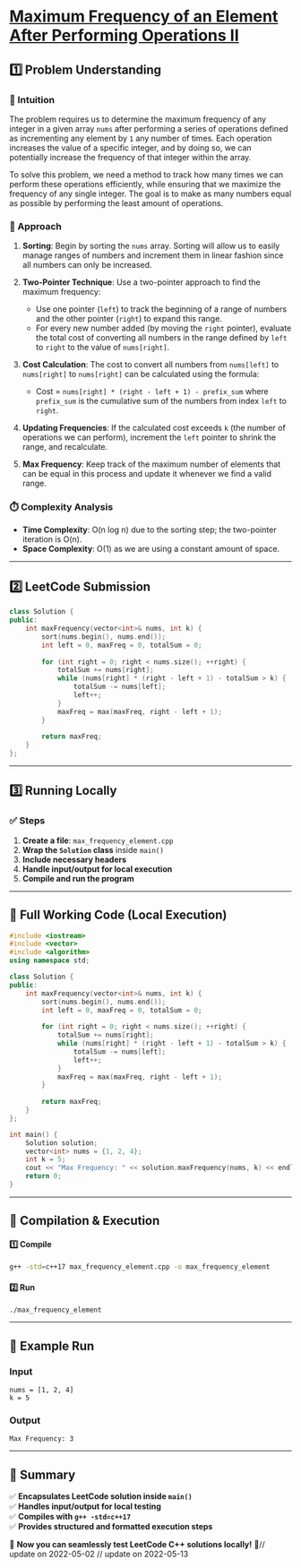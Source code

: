 # **[Maximum Frequency of an Element After Performing Operations II](https://leetcode.com/problems/maximum-frequency-of-an-element-after-performing-operations-ii/description/)**  

## **1️⃣ Problem Understanding**  
### **📌 Intuition**  
The problem requires us to determine the maximum frequency of any integer in a given array `nums` after performing a series of operations defined as incrementing any element by `1` any number of times. Each operation increases the value of a specific integer, and by doing so, we can potentially increase the frequency of that integer within the array. 

To solve this problem, we need a method to track how many times we can perform these operations efficiently, while ensuring that we maximize the frequency of any single integer. The goal is to make as many numbers equal as possible by performing the least amount of operations.

### **🚀 Approach**  
1. **Sorting**: Begin by sorting the `nums` array. Sorting will allow us to easily manage ranges of numbers and increment them in linear fashion since all numbers can only be increased.
  
2. **Two-Pointer Technique**: Use a two-pointer approach to find the maximum frequency:
   - Use one pointer (`left`) to track the beginning of a range of numbers and the other pointer (`right`) to expand this range.
   - For every new number added (by moving the `right` pointer), evaluate the total cost of converting all numbers in the range defined by `left` to `right` to the value of `nums[right]`.

3. **Cost Calculation**: The cost to convert all numbers from `nums[left]` to `nums[right]` to `nums[right]` can be calculated using the formula:
   - Cost = `nums[right] * (right - left + 1) - prefix_sum` where `prefix_sum` is the cumulative sum of the numbers from index `left` to `right`.

4. **Updating Frequencies**: If the calculated cost exceeds `k` (the number of operations we can perform), increment the `left` pointer to shrink the range, and recalculate.

5. **Max Frequency**: Keep track of the maximum number of elements that can be equal in this process and update it whenever we find a valid range.

### **⏱️ Complexity Analysis**  
- **Time Complexity**: O(n log n) due to the sorting step; the two-pointer iteration is O(n).
- **Space Complexity**: O(1) as we are using a constant amount of space.

---  

## **2️⃣ LeetCode Submission**  
```cpp
class Solution {
public:
    int maxFrequency(vector<int>& nums, int k) {
        sort(nums.begin(), nums.end());
        int left = 0, maxFreq = 0, totalSum = 0;
        
        for (int right = 0; right < nums.size(); ++right) {
            totalSum += nums[right];
            while (nums[right] * (right - left + 1) - totalSum > k) {
                totalSum -= nums[left];
                left++;
            }
            maxFreq = max(maxFreq, right - left + 1);
        }
        
        return maxFreq;
    }
};
```  

---  

## **3️⃣ Running Locally**  
### **✅ Steps**  
1. **Create a file**: `max_frequency_element.cpp`  
2. **Wrap the `Solution` class** inside `main()`  
3. **Include necessary headers**  
4. **Handle input/output for local execution**  
5. **Compile and run the program**  

---  

## **📝 Full Working Code (Local Execution)**  
```cpp
#include <iostream>
#include <vector>
#include <algorithm>
using namespace std;

class Solution {
public:
    int maxFrequency(vector<int>& nums, int k) {
        sort(nums.begin(), nums.end());
        int left = 0, maxFreq = 0, totalSum = 0;
        
        for (int right = 0; right < nums.size(); ++right) {
            totalSum += nums[right];
            while (nums[right] * (right - left + 1) - totalSum > k) {
                totalSum -= nums[left];
                left++;
            }
            maxFreq = max(maxFreq, right - left + 1);
        }
        
        return maxFreq;
    }
};

int main() {
    Solution solution;
    vector<int> nums = {1, 2, 4};
    int k = 5;
    cout << "Max Frequency: " << solution.maxFrequency(nums, k) << endl; // Output: 3
    return 0;
}
```  

---  

## **🔧 Compilation & Execution**  
#### **1️⃣ Compile**  
```bash
g++ -std=c++17 max_frequency_element.cpp -o max_frequency_element
```  

#### **2️⃣ Run**  
```bash
./max_frequency_element
```  

---  

## **🎯 Example Run**  
### **Input**  
```
nums = [1, 2, 4]
k = 5
```  
### **Output**  
```
Max Frequency: 3
```  

---  

## **📌 Summary**  
✅ **Encapsulates LeetCode solution inside `main()`**  
✅ **Handles input/output for local testing**  
✅ **Compiles with `g++ -std=c++17`**  
✅ **Provides structured and formatted execution steps**  

🚀 **Now you can seamlessly test LeetCode C++ solutions locally!** 🚀// update on 2022-05-02
// update on 2022-05-13
